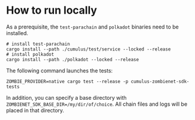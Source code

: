 # How to run locally

As a prerequisite, the `test-parachain` and `polkadot` binaries need to be installed.

```
# install test-parachain
cargo install --path ./cumulus/test/service --locked --release
# install polkadot
cargo install --path ./polkadot --locked --release
```

The following command launches the tests:

```
ZOMBIE_PROVIDER=native cargo test --release -p cumulus-zombienet-sdk-tests
```

In addition, you can specify a base directory with `ZOMBIENET_SDK_BASE_DIR=/my/dir/of/choice`. All chain files and logs
will be placed in that directory.
